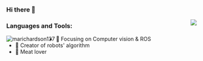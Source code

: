 ### Hi there 👋

<img align="right" src="https://github-readme-stats.vercel.app/api?username=pym96&show_icons=true&icon_color=CE1D2D&text_color=718096&bg_color=ffffff&hide_title=true" />

<h3 align="left">Languages and Tools:</h3>


<p><img align="left" src="https://github-readme-stats.vercel.app/api/top-langs?username=pym96&show_icons=true&locale=en&layout=compact" alt="marichardson137" /></p>

- :orange_book: Focusing on Computer vision & ROS
- :hammer: Creator of robots' algorithm
- :meat_on_bone: Meat lover

